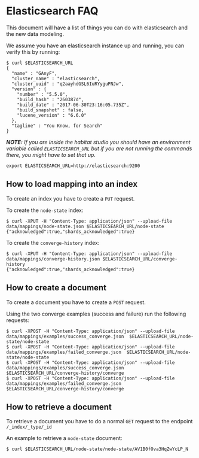 # Elasticsearch FAQ

This document will have a list of things you can do with elasticsearch and the new data modeling.

We assume you have an elasticsearch instance up and running, you can verify this by running:
```
$ curl $ELASTICSEARCH_URL
{
  "name" : "GAnyF",
  "cluster_name" : "elasticsearch",
  "cluster_uuid" : "q2aayhdGSL6IuRYyguPNJw",
  "version" : {
    "number" : "5.5.0",
    "build_hash" : "260387d",
    "build_date" : "2017-06-30T23:16:05.735Z",
    "build_snapshot" : false,
    "lucene_version" : "6.6.0"
  },
  "tagline" : "You Know, for Search"
}
```

_**NOTE:** If you are inside the habitat studio you should have an environment variable called `ELASTICSEARCH_URL`
but if you are not running the commands there, you might have to set that up._
```
export ELASTICSEARCH_URL=http://elasticsearch:9200
```

## How to load mapping into an index

To create an index you have to create a `PUT` request.

To create the `node-state` index: 
```
$ curl -XPUT -H "Content-Type: application/json" --upload-file data/mappings/node-state.json $ELASTICSEARCH_URL/node-state
{"acknowledged":true,"shards_acknowledged":true}
```

To create the `converge-history` index:
```
$ curl -XPUT -H "Content-Type: application/json" --upload-file data/mappings/converge-history.json $ELASTICSEARCH_URL/converge-history
{"acknowledged":true,"shards_acknowledged":true}
```

## How to create a document

To create a document you have to create a `POST` request.

Using the two converge examples (success and failure) run the following requests:
```
$ curl -XPOST -H "Content-Type: application/json" --upload-file data/mappings/examples/success_converge.json  $ELASTICSEARCH_URL/node-state/node-state
$ curl -XPOST -H "Content-Type: application/json" --upload-file data/mappings/examples/failed_converge.json  $ELASTICSEARCH_URL/node-state/node-state
$ curl -XPOST -H "Content-Type: application/json" --upload-file data/mappings/examples/success_converge.json  $ELASTICSEARCH_URL/converge-history/converge
$ curl -XPOST -H "Content-Type: application/json" --upload-file data/mappings/examples/failed_converge.json  $ELASTICSEARCH_URL/converge-history/converge
```

## How to retrieve a document

To retrieve a document you have to do a normal `GET` request to the endpoint `/_index/_type/_id`

An example to retrieve a `node-state` document:
```
$ curl $ELASTICSEARCH_URL/node-state/node-state/AV1B0fOva3HqZwYcLP_N
```
